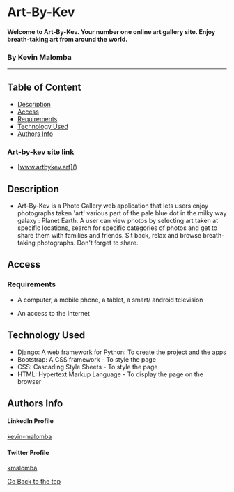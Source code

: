 # Art-By-Kev
#### Welcome to Art-By-Kev. Your number one online art gallery site. Enjoy breath-taking art from around the world.
### By Kevin Malomba  


-------

## Table of Content

+ [Description](#description)
+ [Access](#Access)
+ [Requirements](#requirements)
+ [Technology Used](#Technology-Used)
+ [Authors Info](#Authors-Info)

### Art-by-kev site link
+ [www.artbykev.art]()


## Description
+ Art-By-Kev is a Photo Gallery web application that lets users enjoy photographs taken 'art' various part of the pale blue dot in the milky way galaxy : Planet Earth. A user can view photos by selecting art taken at specific locations, search for specific categories of photos and get to share them with families and friends. Sit back, relax and browse breath-taking photographs. Don't forget to share.

## Access

### Requirements

* A computer, a mobile phone, a tablet, a smart/ android television

* An access to the Internet



## Technology Used
* Django: A web framework for Python: To create the project and the apps
* Bootstrap: A CSS framework - To style the page
* CSS: Cascading Style Sheets - To style the page
* HTML: Hypertext Markup Language - To display the page on the browser


## Authors Info 

#### LinkedIn Profile 
[kevin-malomba](https://ke.linkedin.com/in/kevin-malomba-44ba731a3?trk=people-guest_people_search-card)

#### Twitter Profile
[kmalomba](https://twitter.com/kmalomba)

[Go Back to the top](#Art-By-Kev)